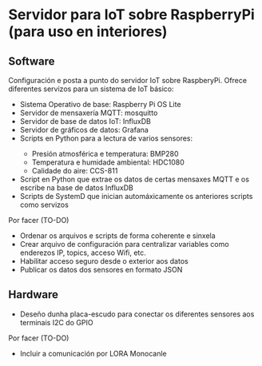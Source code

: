 <h1>Servidor para IoT sobre RaspberryPi (para uso en interiores)</h1>
<h2>Software</h2>
<p>Configuración e posta a punto do servidor IoT sobre RaspberyPi. Ofrece diferentes servizos para un sistema de IoT básico:
<ul>
  <li>Sistema Operativo de base: Raspberry Pi OS Lite</li>
  <li>Servidor de mensaxería MQTT: mosquitto</li>
  <li>Servidor de base de datos IoT: InfluxDB</li>
  <li>Servidor de gráficos de datos: Grafana</li>
  <li>Scripts en Python para a lectura de varios sensores:</li>
  <ul>
    <li>Presión atmosférica e temperatura: BMP280</li>
    <li>Temperatura e humidade ambiental: HDC1080</li>
    <li>Calidade do aire: CCS-811</li>
  </ul>
    <li>Script en Python que extrae os datos de certas mensaxes MQTT e os escribe na base de datos InfluxDB</li>
    <li>Scripts de SystemD que inician automáxicamente os anteriores scripts como servizos</li>
</ul>
</p>
<p>Por facer (TO-DO)
  <ul>
    <li>Ordenar os arquivos e scripts de forma coherente e sinxela</li>
    <li>Crear arquivo de configuración para centralizar variables como enderezos IP, topics, acceso Wifi, etc.</li>
    <li>Habilitar acceso seguro desde o exterior aos datos</li>
    <li>Publicar os datos dos sensores en formato JSON</li>
  </ul>
</p>
<h2>Hardware</h2>
<ul>
  <li>Deseño dunha placa-escudo para conectar os diferentes sensores aos terminais I2C do GPIO</li>
  </ul>
<p>Por facer (TO-DO)
  <ul>
    <li>Incluir a comunicación por LORA Monocanle</li>
  </ul>
</p>

